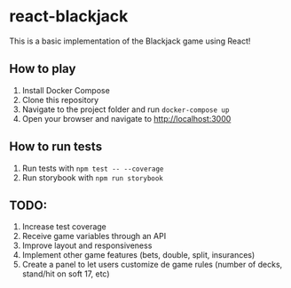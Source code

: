 # react-blackjack

This is a basic implementation of the Blackjack game using React!

## How to play

1. Install Docker Compose
2. Clone this repository
3. Navigate to the project folder and run `docker-compose up`
4. Open your browser and navigate to [http://localhost:3000](http://localhost:3000)

## How to run tests

1. Run tests with `npm test -- --coverage`
2. Run storybook with `npm run storybook`

## TODO:

1. Increase test coverage
2. Receive game variables through an API
3. Improve layout and responsiveness
4. Implement other game features (bets, double, split, insurances)
5. Create a panel to let users customize de game rules (number of decks, stand/hit on soft 17, etc)
